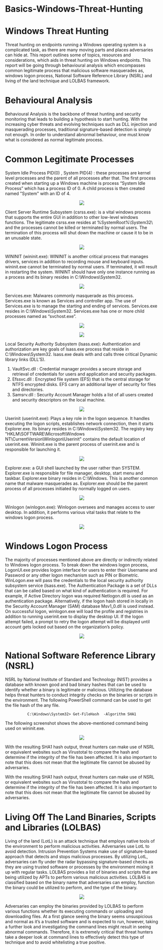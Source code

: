 # Basics-Windows-Threat-Hunting
# Windows Threat Hunting
Threat hunting on endpoints running a Windows operating system is a complicated task, as there are many moving parts and places adversaries can hide at. This report outlines some of topics, resources and considerations, which aids in threat hunting on Windows endpoints. This report will be going through behavioural analysis which encompasses common legitimate process that malicious software masquerades as, windows logon process, National Software Reference Library (NSRL) and living of the land technique and LOLBAS framework.
# Behavioural Analysis 
Behavioural Analysis is the backbone of threat hunting and security monitoring that leads to building a hypothesis to start hunting. With the increasing cyber threats and evolving techniques such as DLL injection and masquerading processes, traditional signature-based detection is simply not enough. In order to understand abnormal behaviour, one must know what is considered as normal legitimate process.
# Common Legitimate Processes 
System Idle Process PID(0) , System PID(4) : these processes are kernel level processes and the parent of all processes after that. The first process created when starting up a Windows machine is process “System Idle Process” which has a process ID of 0. A child process is then created named "System" with an ID of 4.

<p align="center">
<img src="https://user-images.githubusercontent.com/78951224/148023666-cee63924-3a94-4186-acd0-4524d80e02c1.png")

</p>

Client Server Runtime Subsystem (csrss.exe): is a vital windows process that supports the entire GUI in addition to other low-level windows functions. The legitimate csrss.exe resides at %SystemRoot%\System32\ and the processes cannot be killed or terminated by normal users. The termination of this process will shut down the machine or cause it to be in an unusable state.
<p align="center">
<img src="https://user-images.githubusercontent.com/78951224/148017580-d64b8ca8-7cd3-4373-9e1f-45e0f9b3dfb5.png"/>
</p>

WININIT (wininit.exe): WININIT is another critical process that manages drivers, services in addition to recording mouse and keyboard inputs. wininit.exe cannot be terminated by normal users. If terminated, it will result in restarting the system. WININT should have only one instance running as a process and its binary resides in C:\Windows\System32\.
<p align="center">
<img src="https://user-images.githubusercontent.com/78951224/148017673-1dd5e265-2ec5-44f9-9950-790efcc11c11.png"
 </p>
  
Services.exe: Malwares commonly masquerade as this process. Services.exe is known as Services and controller app. The use of Services.exe is to manage the starting and ending of services. Services.exe resides in C:\Windows\System32. Services.exe has one or more child processes named as “svchost.exe”.
<p align="center">
<img src="https://user-images.githubusercontent.com/78951224/148017749-edebc34b-50f6-42f0-8e86-99cccff18964.png"
</p>
<p align="center">
<img src="https://user-images.githubusercontent.com/78951224/148017756-48da16f6-dd0b-40ed-94e8-37c6e13bea78.png"
   </p>
  
Local Security Authority Subsystem (lsass.exe): Authentication and authorization are key goals of lsass.exe process that reside in C:\Windows\System32. lsass.exe deals with and calls three critical Dynamic library links (DLL’S).
1.	VaultSvc.dll : Credential manager provides a secure storage and retrieval of credentials for users and application and security packages.  
2.	Efssvc.dll : Encrypted file system (EFS) that is the central storage for NTFS encrypted disks. EFS carry an additional layer of security for files and directories.
3.	Samsrv.dll : Security Account Manager holds a list of all users created and security descriptors on the local machine.

<p align="center">
  <img src="https://user-images.githubusercontent.com/78951224/148017816-81ddcaba-7307-4449-8b3f-a51add365a39.png"
</p>
  
Userinit (userinit.exe): Plays a key role in the logon sequence. It handles executing the logon scripts, establishes network connection, then it starts Explorer.exe. Its binary resides in C:\Windows\System32. The registry key "HKLM\SOFTWARE\Microsoft\Windows NT\CurrentVersion\Winlogon\Userinit" contains the default location of userinit.exe. Wininit.exe is the parent process of userinit.exe and is responsible for launching it.

  <p align="center">
<img src="https://user-images.githubusercontent.com/78951224/148017841-9c0f807a-48c6-4de6-a61f-1972a4d6b968.png"
</p>

Explorer.exe: a GUI shell launched by the user rather than SYSTEM. Explorer.exe is responsible for file manager, desktop, start menu and taskbar. Explorer.exe binary resides in C:\Windows. This is another common name that malware masquerades as. Explorer.exe should be the parent process of all processes initiated by normally logged on users. 

<p align="center">
<img src="https://user-images.githubusercontent.com/78951224/148017880-f795fc34-97f8-4a13-9803-7a7b6d61218f.png"
</p>    
  
Winlogon (winlogon.exe):  Winlogon oversees and manages access to user desktop. In addition, it performs various vital tasks that relate to the windows logon process. 

<p align="center">
<img src="https://user-images.githubusercontent.com/78951224/148017910-310e2df3-baa2-4292-b3b1-897a25db8221.png"
</p>  

# Windows Logon Process
The majority of processes mentioned above are directly or indirectly related to Windows logon process. To break down the windows logon process, LogonUI.exe provides logon interface for users to enter their Username and Password or any other logon mechanism such as PIN or Biometric. WinLogon.exe will pass the credentials to the local security authority subsystem service (lsass.exe). The Authentication Package is a set of DLLs that can be called based on what kind of authentication is required. For example, if Active Directory logon was required Netlogon.dll is used as an authentication package. Alternatively, if the logon hash stored in locally in the Security Account Manager (SAM) database Msv1_0.dll is used instead. On successful logon, winlogon.exe will load the profile and registries in addition to running userinit.exe to display the desktop UI. If the logon attempt failed, a prompt to retry the logon attempt will be displayed until account gets locked out based on the organization’s policy.

<p align="center">
<img src="https://user-images.githubusercontent.com/78951224/148017935-da4d2628-73ec-4212-9d30-73a1c2c1c114.png"
</p>  

# National Software Reference Library (NSRL)  
NSRL by National Institute of Standard and Technology (NIST) provides a database with known good and bad binary hashes that can be used to identify whether a binary is legitimate or malicious. Utilizing the database helps threat hunters to conduct integrity checks on the binaries or scripts in the environment. The following PowerShell command can be used to get the file hash of the any file. 

<p align="center">
<code>C:\Windows\System32> Get-FileHash <File-Name> -Algorithm SHA1</code>
  </p>
The following screenshot shows the above-mentioned command being used on wininit.exe.
  
<p align="center">
<img src="https://user-images.githubusercontent.com/78951224/148018107-90ab4cf2-5e99-460e-90a3-e89ba6b89d70.png"
</p>  

With the resulting SHA1 hash output, threat hunters can make use of  NSRL or equivalent websites such as  Virustotal to compare the hash and determine if the integrity of the file has been affected. It is also important to note that this does not mean that the legitimate file cannot be abused by adversaries.
  
With the resulting SHA1 hash output, threat hunters can make use of  NSRL or equivalent websites such as  Virustotal to compare the hash and determine if the integrity of the file has been affected. It is also important to note that this does not mean that the legitimate file cannot be abused by adversaries.
  
# Living Off The Land Binaries, Scripts and Libraries (LOLBAS) 
Living of the land (LotL) is an attack technique that employs native tools of the environment to perform malicious activities. Adversaries use LotL to avoid detection. Intrusion Prevention Systems make use of signature-based approach that detects and stops malicious processes. By utilizing LotL, adversaries can fly under the radar bypassing signature-based checks as they are using trusted software or processes by the environment mixing it up with regular tasks. LOLBAS provides a list of binaries and scripts that are being utilized by APTs to perform various malicious activities. LOLBAS is classified based on the binary name that adversaries can employ, function the binary could be utilized to perform, and the type of the binary. 
  
<p align="center">
<img src="https://user-images.githubusercontent.com/78951224/148018263-ec8d8b28-55a9-473b-9660-05570e85e45c.png"
</p>  
  
Adversaries can employ the binaries provided by LOLBAS to perform various functions whether its executing commands or uploading and downloading files. At a first glance seeing the binary seems unsuspicious and normal as it’s a trusted software and is expected to run, however, taking a further look and investigating the command lines might result in seeing abnormal commands. Therefore, it is extremely critical that threat hunters take a deeper look at command lines to effectively detect this type of technique and to avoid whitelisting a true positive.
